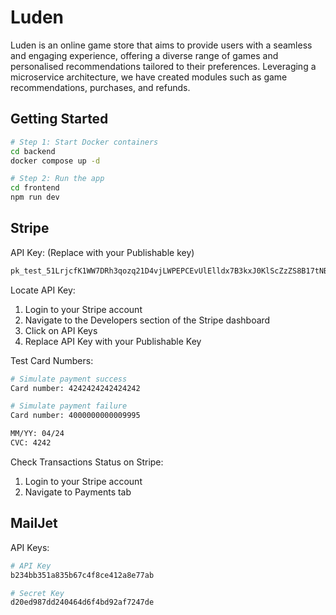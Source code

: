 # Luden
Luden is an online game store that aims to provide users with a seamless and engaging experience, offering a diverse range of games and personalised recommendations tailored to their preferences. Leveraging a microservice architecture, we have created modules such as game recommendations, purchases, and refunds. 

## Getting Started
```bash
# Step 1: Start Docker containers
cd backend
docker compose up -d

# Step 2: Run the app
cd frontend
npm run dev
```

## Stripe
API Key: (Replace with your Publishable key)
```bash
pk_test_51LrjcfK1WW7DRh3qozq21D4vjLWPEPCEvUlElldx7B3kxJ0KlScZzZS8B17tNBs2cNJLCm83hNMx3HDgVXagGGOM00IYhIPgw7
```


Locate API Key:
1. Login to your Stripe account
2. Navigate to the Developers section of the Stripe dashboard
3. Click on API Keys
4. Replace API Key with your Publishable Key


Test Card Numbers:
```bash
# Simulate payment success
Card number: 4242424242424242

# Simulate payment failure
Card number: 4000000000009995

MM/YY: 04/24
CVC: 4242
```


Check Transactions Status on Stripe:
1. Login to your Stripe account
2. Navigate to Payments tab

## MailJet
API Keys:
```bash
# API Key
b234bb351a835b67c4f8ce412a8e77ab

# Secret Key
d20ed987dd240464d6f4bd92af7247de
```